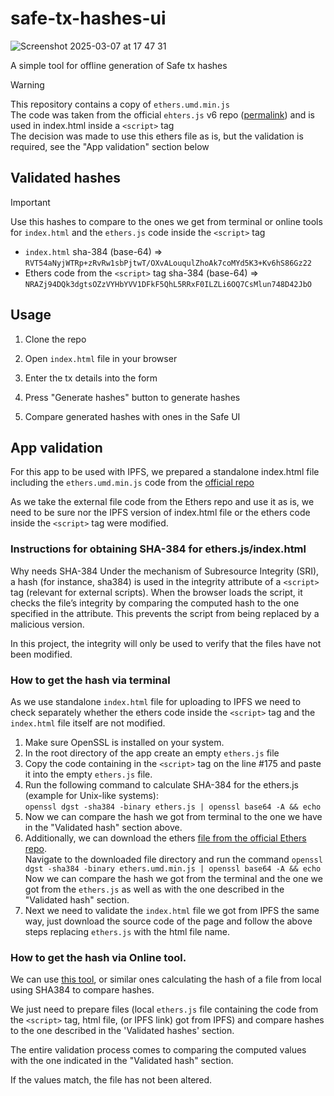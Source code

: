 # safe-tx-hashes-ui

![Screenshot 2025-03-07 at 17 47 31](https://github.com/user-attachments/assets/ae863272-c106-4b05-a474-44460f4be199)

A simple tool for offline generation of Safe tx hashes

> [!WARNING]  
> This repository contains a copy of `ethers.umd.min.js`  
> The code was taken from the official `ehters.js` v6 repo ([permalink](https://github.com/ethers-io/ethers.js/blob/ce7212d03d6867081603794f0480f31d053823c4/dist/ethers.umd.min.js)) and is used in index.html inside a `<script>` tag  
> The decision was made to use this ethers file as is, but the validation is required, see the "App validation" section below 


## Validated hashes
> [!IMPORTANT]  
> Use this hashes to compare to the ones we get from terminal or online tools for `index.html` and the `ethers.js` code inside the `<script>` tag

- `index.html` sha-384 (base-64) => `RVT54aNyjWTRp+zRvRw1sbPjtwT/OXvALouqulZhoAk7coMYd5K3+Kv6hS86Gz22`  
- Ethers code from the `<script>` tag sha-384 (base-64) => `NRAZj94DQk3dgtsOZzVYHbYVV1DFkF5QhL5RRxF0ILZLi6OQ7CsMlun748D42JbO`  


## Usage

1. Clone the repo

2. Open `index.html` file in your browser

3. Enter the tx details into the form

4. Press "Generate hashes" button to generate hashes

5. Compare generated hashes with ones in the Safe UI

## App validation

For this app to be used with IPFS, we prepared a standalone index.html file including the `ethers.umd.min.js` code from
the [official repo](https://github.com/ethers-io/ethers.js/blob/ce7212d03d6867081603794f0480f31d053823c4/dist/ethers.umd.min.js)

As we take the external file code from the Ethers repo and use it as is, we need to be sure nor the IPFS version of index.html file or the ethers code inside the `<script>` tag were modified.


### Instructions for obtaining SHA-384 for ethers.js/index.html
Why needs SHA-384
Under the mechanism of Subresource Integrity (SRI), a hash (for instance, sha384) is used in the integrity attribute of a `<script>` tag (relevant for external scripts). When the browser loads the script, it checks the file’s integrity by comparing the computed hash to the one specified in the attribute. This prevents the script from being replaced by a malicious version.

In this project, the integrity will only be used to verify that the files have not been modified.

### How to get the hash via terminal

As we use standalone `index.html` file for uploading to IPFS we need to check separately whether the ethers code inside the `<script>` tag and the `index.html` file itself are not modified.

1. Make sure OpenSSL is installed on your system.
2. In the root directory of the app create an empty `ethers.js` file
3. Copy the code containing in the `<script>` tag on the line #175 and paste it into the empty `ethers.js` file.
4. Run the following command to calculate SHA-384 for the ethers.js (example for Unix-like systems):  
`openssl dgst -sha384 -binary ethers.js | openssl base64 -A && echo`
5. Now we can compare the hash we got from terminal to the one we have in the "Validated hash" section above. 
6. Additionally, we can download the ethers [file from the official Ethers repo](https://github.com/ethers-io/ethers.js/blob/ce7212d03d6867081603794f0480f31d053823c4/dist/ethers.umd.min.js).  
Navigate to the downloaded file directory and run the command `openssl dgst -sha384 -binary ethers.umd.min.js | openssl base64 -A && echo`  
Now we can compare the hash we got from the terminal and the one we got from the `ethers.js` as well as with the one described in the "Validated hash" section.
7. Next we need to validate the `index.html` file we got from IPFS the same way, just download the source code of the page and follow the above steps replacing `ethers.js` with the html file name.


### How to get the hash via Online tool. 

We can use [this tool](https://emn178.github.io/online-tools/sha384_file_hash.html), or similar ones calculating the hash of a file from local using SHA384 to compare hashes. 

We just need to prepare files (local `ethers.js` file containing the code from the `<script>` tag, html file, (or IPFS link) got from IPFS) and compare hashes to the one described in the 'Validated hashes' section.  

The entire validation process comes to comparing the computed values with the one indicated in the "Validated hash" section.

If the values match, the file has not been altered.



